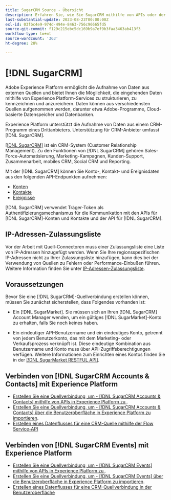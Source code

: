 ```yaml
---
title: SugarCRM Source - Übersicht
description: Erfahren Sie, wie Sie SugarCRM mithilfe von APIs oder der Benutzeroberfläche mit Adobe Experience Platform verbinden.
last-substantial-update: 2023-08-23T00:00:00Z
exl-id: 03fbc4e9-974d-494e-8463-756c96665fd5
source-git-commit: f129c215ebc5dc169b9a7ef9b3faa3463ab413f3
workflow-type: tm+mt
source-wordcount: '363'
ht-degree: 28%

---
```


# [!DNL SugarCRM]

Adobe Experience Platform ermöglicht die Aufnahme von Daten aus externen Quellen und bietet Ihnen die Möglichkeit, die eingehenden Daten mithilfe von Experience Platform-Services zu strukturieren, zu kennzeichnen und anzureichern. Daten können aus verschiedensten Quellen aufgenommen werden, darunter etwa Adobe-Programme, Cloud-basierte Datenspeicher und Datenbanken.

Experience Platform unterstützt die Aufnahme von Daten aus einem CRM-Programm eines Drittanbieters. Unterstützung für CRM-Anbieter umfasst [!DNL SugarCRM].

[[!DNL SugarCRM]](https://www.sugarcrm.com/) ist ein CRM-System (Customer Relationship Management). Zu den Funktionen von [!DNL SugarCRM] gehören Sales-Force-Automatisierung, Marketing-Kampagnen, Kunden-Support, Zusammenarbeit, mobiles CRM, Social CRM und Reporting.

Mit der [!DNL SugarCRM] können Sie Konto-, Kontakt- und Ereignisdaten aus den folgenden API-Endpunkten aufnehmen:

* [Konten](https://market.apidocs.sugarcrm.com/#b0aeb0cd-80ea-4688-8474-54e4873f32f3)
* [Kontakte](https://market.apidocs.sugarcrm.com/#308c5025-9478-4de3-8a41-1fc3cff1d8d1)
* [Ereignisse](https://market.apidocs.sugarcrm.com/#516ec3b1-8e70-43d4-8bf2-38a2ae74c0a5)

[!DNL SugarCRM] verwendet Träger-Token als Authentifizierungsmechanismus für die Kommunikation mit den APIs für [!DNL SugarCRM]-Konten und Kontakte und der API für [!DNL SugarCRM].

## IP-Adressen-Zulassungsliste

Vor der Arbeit mit Quell-Connectoren muss einer Zulassungsliste eine Liste von IP-Adressen hinzugefügt werden. Wenn Sie Ihre regionsspezifischen IP-Adressen nicht zu Ihrer Zulassungsliste hinzufügen, kann dies bei der Verwendung von Quellen zu Fehlern oder Performance-Einbußen führen. Weitere Information finden Sie unter [IP-Adressen-Zulassungsliste](../../ip-address-allow-list.md).

## Voraussetzungen

Bevor Sie eine [!DNL SugarCRM]-Quellverbindung erstellen können, müssen Sie zunächst sicherstellen, dass Folgendes vorhanden ist:

* Ein [!DNL SugarMarket]. Sie müssen sich an Ihren [!DNL SugarCRM] Account Manager wenden, um ein gültiges [!DNL SugarMarket]-Konto zu erhalten, falls Sie noch keines haben.

* Ein eindeutiger API-Benutzername und ein eindeutiges Konto, getrennt von jedem Benutzerkonto, das mit dem Marketing- oder Verkaufsprozess verknüpft ist. Diese eindeutige Kombination aus Benutzername und Konto muss über API-Zugriffsberechtigungen verfügen. Weitere Informationen zum Einrichten eines Kontos finden Sie in der [[!DNL SugarMarket RESTFUL API]](https://market.apidocs.sugarcrm.com/#intro).

## Verbinden von [!DNL SugarCRM Accounts & Contacts] mit Experience Platform

* [Erstellen Sie eine Quellverbindung, um - [!DNL SugarCRM Accounts & Contacts]  mithilfe von APIs in Experience Platform zu ](../../tutorials/api/create/crm/sugarcrm-accounts-contacts.md).
* [Erstellen Sie eine Quellverbindung, um - [!DNL SugarCRM Accounts & Contacts]  über die Benutzeroberfläche in Experience Platform zu importieren](../../tutorials/ui/create/crm/sugarcrm-accounts-contacts.md).
* [Erstellen eines Datenflusses für eine CRM-Quelle mithilfe der Flow Service-API](../../tutorials/api/collect/crm.md)


## Verbinden von [!DNL SugarCRM Events] mit Experience Platform

* [Erstellen Sie eine Quellverbindung, um - [!DNL SugarCRM Events]  mithilfe von APIs in Experience Platform zu ](../../tutorials/ui/create/crm/sugarcrm-events.md).
* [Erstellen Sie eine Quellverbindung, um - [!DNL SugarCRM Events]  über die Benutzeroberfläche in Experience Platform zu importieren](../../tutorials/ui/create/crm/sugarcrm-events.md).
* [Erstellen eines Datenflusses für eine CRM-Quellverbindung in der Benutzeroberfläche](../../tutorials/ui/dataflow/crm.md)
